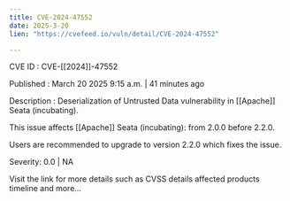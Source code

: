 ```yaml
---
title: CVE-2024-47552
date: 2025-3-20
lien: "https://cvefeed.io/vuln/detail/CVE-2024-47552"

---
```


CVE ID : CVE-[[2024]]-47552

Published :  March 20
2025
9:15 a.m. | 41 minutes ago

Description : Deserialization of Untrusted Data vulnerability in [[Apache]] Seata (incubating).

This issue affects [[Apache]] Seata (incubating): from 2.0.0 before 2.2.0.

Users are recommended to upgrade to version 2.2.0
which fixes the issue.

Severity: 0.0 | NA

Visit the link for more details
such as CVSS details
affected products
timeline
and more...
